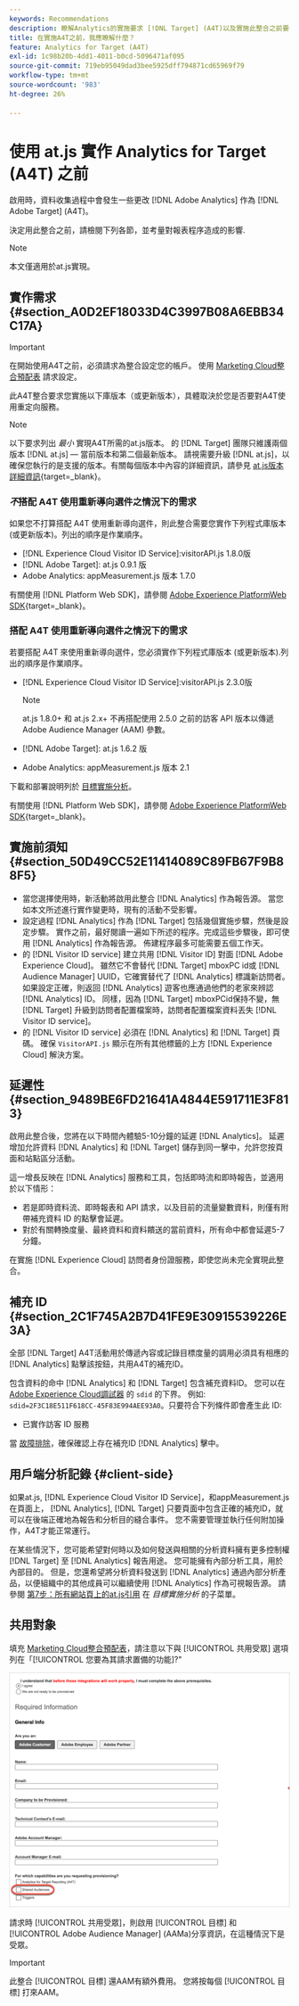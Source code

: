 ```yaml
---
keywords: Recommendations
description: 瞭解Analytics的實施要求 [!DNL Target] (A4T)以及實施此整合之前要考慮的內容。
title: 在實施A4T之前，我應瞭解什麼？
feature: Analytics for Target (A4T)
exl-id: 1c98b20b-4dd1-4011-b0cd-5096471af095
source-git-commit: 719eb95049dad3bee5925dff794871cd65969f79
workflow-type: tm+mt
source-wordcount: '983'
ht-degree: 26%

---
```


# 使用 at.js 實作 Analytics for Target (A4T) 之前

啟用時，資料收集過程中會發生一些更改 [!DNL Adobe Analytics] 作為 [!DNL Adobe Target] (A4T)。

決定用此整合之前，請檢閱下列各節，並考量對報表程序造成的影響.

>[!NOTE]
>
>本文僅適用於at.js實現。

## 實作需求 {#section_A0D2EF18033D4C3997B08A6EBB34C17A}

>[!IMPORTANT]
>
>在開始使用A4T之前，必須請求為整合設定您的帳戶。 使用 [Marketing Cloud整合預配表](https://www.adobe.com/go/audiences_tw) 請求設定。

此A4T整合要求您實施以下庫版本（或更新版本），具體取決於您是否要對A4T使用重定向服務。

>[!NOTE]
>
>以下要求列出 *最小* 實現A4T所需的at.js版本。 的 [!DNL Target] 團隊只維護兩個版本 [!DNL at.js] — 當前版本和第二個最新版本。 請視需要升級 [!DNL at.js]，以確保您執行的是支援的版本。有關每個版本中內容的詳細資訊，請參見 [at.js版本詳細資訊](https://developer.adobe.com/target/implement/client-side/atjs/target-atjs-versions/){target=_blank}。

### *不*&#x200B;搭配 A4T 使用重新導向選件之情況下的需求

如果您不打算搭配 A4T 使用重新導向選件，則此整合需要您實作下列程式庫版本 (或更新版本)。列出的順序是作業順序。

* [!DNL Experience Cloud Visitor ID Service]:visitorAPI.js 1.8.0版
* [!DNL Adobe Target]: at.js 0.9.1 版
* Adobe Analytics: appMeasurement.js 版本 1.7.0

有關使用 [!DNL Platform Web SDK]，請參閱 [Adobe Experience PlatformWeb SDK](https://developer.adobe.com/target/implement/client-side/aep-web-sdk/){target=_blank}。

### 搭配 A4T 使用重新導向選件之情況下的需求

若要搭配 A4T 來使用重新導向選件，您必須實作下列程式庫版本 (或更新版本).列出的順序是作業順序。

* [!DNL Experience Cloud Visitor ID Service]:visitorAPI.js 2.3.0版

   >[!NOTE]
   >
   >at.js 1.8.0+ 和 at.js 2.x+ 不再搭配使用 2.5.0 之前的訪客 API 版本以傳遞 Adobe Audience Manager (AAM) 參數。

* [!DNL Adobe Target]: at.js 1.6.2 版

* Adobe Analytics: appMeasurement.js 版本 2.1

下載和部署說明列於 [目標實施分析](/help/main/c-integrating-target-with-mac/a4t/a4timplementation.md)。

有關使用 [!DNL Platform Web SDK]，請參閱 [Adobe Experience PlatformWeb SDK](https://developer.adobe.com/target/implement/client-side/aep-web-sdk/){target=_blank}。

## 實施前須知 {#section_50D49CC52E11414089C89FB67F9B88F5}

* 當您選擇使用時，新活動將啟用此整合 [!DNL Analytics] 作為報告源。 當您如本文所述進行實作變更時，現有的活動不受影響。
* 設定過程 [!DNL Analytics] 作為 [!DNL Target] 包括幾個實施步驟，然後是設定步驟。 實作之前，最好閱讀一遍如下所述的程序。完成這些步驟後，即可使用 [!DNL Analytics] 作為報告源。 佈建程序最多可能需要五個工作天。
* 的 [!DNL Visitor ID service] 建立共用 [!DNL Visitor ID] 對面 [!DNL Adobe Experience Cloud]。 雖然它不會替代 [!DNL Target] mboxPC id或 [!DNL Audience Manager] UUID，它確實替代了 [!DNL Analytics] 標識新訪問者。 如果設定正確，則返回 [!DNL Analytics] 遊客也應通過他們的老家來辨認 [!DNL Analytics] ID。 同樣，因為 [!DNL Target] mboxPCid保持不變，無 [!DNL Target] 升級到訪問者配置檔案時，訪問者配置檔案資料丟失 [!DNL Visitor ID service]。
* 的 [!DNL Visitor ID service] 必須在 [!DNL Analytics] 和 [!DNL Target] 頁碼。 確保 `VisitorAPI.js` 顯示在所有其他標籤的上方 [!DNL Experience Cloud] 解決方案。

## 延遲性 {#section_9489BE6FD21641A4844E591711E3F813}

啟用此整合後，您將在以下時間內體驗5-10分鐘的延遲 [!DNL Analytics]。 延遲增加允許資料 [!DNL Analytics] 和 [!DNL Target] 儲存到同一擊中，允許您按頁面和站點區分活動。

這一增長反映在 [!DNL Analytics] 服務和工具，包括即時流和即時報告，並適用於以下情形：

* 若是即時資料流、即時報表和 API 請求，以及目前的流量變數資料，則僅有附帶補充資料 ID 的點擊會延遲。
* 對於有關轉換度量、最終資料和資料饋送的當前資料，所有命中都會延遲5-7分鐘。

在實施 [!DNL Experience Cloud] 訪問者身份證服務，即使您尚未完全實現此整合。

## 補充 ID {#section_2C1F745A2B7D41FE9E30915539226E3A}

全部 [!DNL Target] A4T活動用於傳遞內容或記錄目標度量的調用必須具有相應的 [!DNL Analytics] 點擊該按鈕，共用A4T的補充ID。

包含資料的命中 [!DNL Analytics] 和 [!DNL Target] 包含補充資料ID。 您可以在 [Adobe Experience Cloud調試器](https://experienceleague.adobe.com/docs/debugger/using/experience-cloud-debugger.html) 的 `sdid` 的下界。 例如: `sdid=2F3C18E511F618CC-45F83E994AEE93A0`。只要符合下列條件即會產生此 ID:

* 已實作訪客 ID 服務

當 [故障排除](/help/main/c-integrating-target-with-mac/a4t/c-a4t-troubleshooting/a4t-troubleshooting.md)，確保確認上存在補充ID [!DNL Analytics] 擊中。

## 用戶端分析記錄 {#client-side}

如果at.js, [!DNL Experience Cloud Visitor ID Service]，和appMeasurement.js在頁面上， [!DNL Analytics], [!DNL Target] 只要頁面中包含正確的補充ID，就可以在後端正確地為報告和分析目的縫合事件。 您不需要管理並執行任何附加操作，A4T才能正常運行。

在某些情況下，您可能希望對何時以及如何發送與相關的分析資料擁有更多控制權 [!DNL Target] 至 [!DNL Analytics] 報告用途。 您可能擁有內部分析工具，用於內部目的。 但是，您還希望將分析資料發送到 [!DNL Analytics] 通過內部分析產品，以便組織中的其他成員可以繼續使用 [!DNL Analytics] 作為可視報告源。 請參閱 [第7步：所有網站頁上的at.js引用](/help/main/c-integrating-target-with-mac/a4t/a4timplementation.md#step7) 在 *目標實施分析* 的子菜單。

## 共用對象

填充 [Marketing Cloud整合預配表](https://www.adobe.com/go/audiences)，請注意以下與 [!UICONTROL 共用受眾] 選項列在「[!UICONTROL 您要為其請求置備的功能]?&quot;

![請求表](/help/main/c-integrating-target-with-mac/a4t/assets/request-form.png)

請求時 [!UICONTROL 共用受眾]，則啟用 [!UICONTROL 目標] 和 [!UICONTROL Adobe Audience Manager] (AAMa)分享資訊，在這種情況下是受眾。

>[!IMPORTANT]
>
>此整合 [!UICONTROL 目標] 還AAM有額外費用。 您將按每個 [!UICONTROL 目標] 打來AAM。
